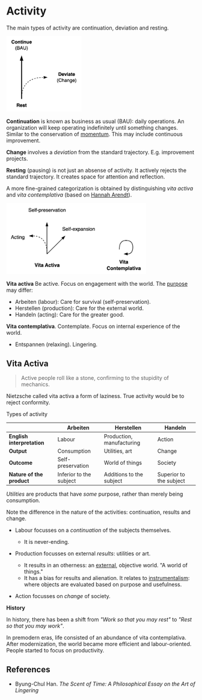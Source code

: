 # Activity



The main types of activity are continuation, deviation and resting.

<img src="../img/change-devidate-rest.png" alt="change-devidate-rest" style="height:200px;" />

**Continuation** is known as business as usual (BAU): daily operations. An organization will keep operating indefinitely until something changes. Similar to the conservation of [momentum](https://en.wikipedia.org/wiki/Momentum). This may include continuous improvement.

**Change** involves a *deviation* from the standard trajectory. E.g. improvement projects.

**Resting** (pausing) is not just an absense of activity. It actively rejects the standard trajectory. It creates space for attention and reflection.



A more fine-grained categorization is obtained by distinguishing *vita activa* and *vita contemplativa* (based on [Hannah Arendt](https://de.wikipedia.org/wiki/Hannah_Arendt#Arbeiten_und_Herstellen)).

<img src="../img/vita-activa-contemplativa.png" alt="vita-activa-contemplativa" style="zoom:40%;" />



**Vita activa** Be active. Focus on engagement with the world. The [purpose](purpose.md) may differ:

- Arbeiten (labour): Care for survival (self-preservation).
- Herstellen (production): Care for the external world.
- Handeln (acting): Care for the greater good.

**Vita contemplativa**. Contemplate. Focus on internal experience of the world.

- Entspannen (relaxing). Lingering.



## Vita Activa

> Active people roll like a stone, confirming to the stupidity of mechanics.

Nietzsche called vita activa a form of laziness. True activity would be to reject conformity.



Types of activity

|                            | Arbeiten                | Herstellen                | Handeln                 |
| -------------------------- | ----------------------- | ------------------------- | ----------------------- |
| **English interpretation** | Labour                  | Production, manufacturing | Action                  |
| **Output**                 | Consumption             | Utilities, art            | Change                  |
| **Outcome**                | Self-preservation       | World of things           | Society                 |
| **Nature of the product**  | Inferior to the subject | Additions to the subject  | Superior to the subject |

*Utilities* are products that have *some* purpose, rather than merely being consumption.



Note the difference in the nature of the activities: continuation, results and change.

- Labour focusses on a *continuation* of the subjects themselves.
    - It is never-ending.

- Production focusses on external *results*: utilities or art.
    - It results in an otherness: an [external](https://en.wikipedia.org/wiki/Marx%27s_theory_of_alienation), objective world. "A world of things."
    - It has a bias for results and alienation. It relates to [instrumentalism](https://en.wikipedia.org/wiki/Instrumentalism): where objects are evaluated based on purpose and usefulness.

- Action focusses on *change* of society.



**History**

In history, there has been a shift from *"Work so that you may rest"* to *"Rest so that you may work"*.

In premodern eras, life consisted of an abundance of vita contemplativa. After modernization, the world became more efficient and labour-oriented. People started to focus on productivity.



## References

- Byung-Chul Han. *The Scent of Time: A Philosophical Essay on the Art of Lingering*
